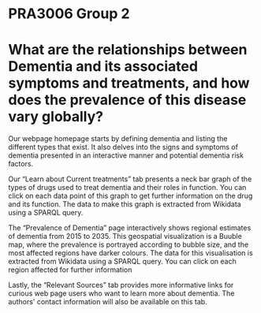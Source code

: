 # PRA3006 Group 2
# What are the relationships between Dementia and its associated symptoms and treatments, and how does the prevalence of this disease vary globally?

Our webpage homepage starts by defining dementia and listing the different types that exist. It also delves into the signs and symptoms of dementia presented in an interactive manner and potential dementia risk factors.

Our “Learn about Current treatments” tab presents a neck bar graph of the types of drugs used to treat dementia and their roles in function. You can click on each data point of this graph to get further information on the drug and its function. The data to make this graph is extracted from Wikidata using a SPARQL query. 

The “Prevalence of Dementia” page interactively shows regional estimates of dementia from 2015 to 2035. This geospatial visualization is a Buuble map, where the prevalence is portrayed according to bubble size, and the most affected regions have darker colours. The data for this visualisation is extracted from Wikidata using a SPARQL query. 
 You can click on each region affected for further information

Lastly, the “Relevant Sources” tab provides more informative links for curious web page users who want to learn more about dementia. The authors' contact information will also be available on this tab.
